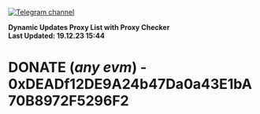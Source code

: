 [![Telegram channel](https://img.shields.io/endpoint?url=https://runkit.io/damiankrawczyk/telegram-badge/branches/master?url=https://t.me/n4z4v0d)](https://t.me/n4z4v0d) 

**Dynamic Updates Proxy List with Proxy Checker**  
**Last Updated: 19.12.23 15:44**

# DONATE (_any evm_) - 0xDEADf12DE9A24b47Da0a43E1bA70B8972F5296F2
